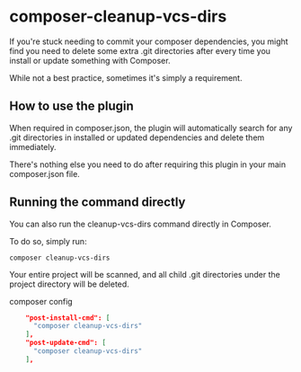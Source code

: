 # composer-cleanup-vcs-dirs

If you're stuck needing to commit your composer dependencies,
you might find you need to delete some extra .git directories
after every time you install or update something with Composer.

While not a best practice, sometimes it's simply a requirement.

## How to use the plugin

When required in composer.json, the plugin will automatically
search for any .git directories in installed or updated 
dependencies and delete them immediately.

There's nothing else you need to do after requiring this plugin
in your main composer.json file.

## Running the command directly

You can also run the cleanup-vcs-dirs command directly in Composer.

To do so, simply run:

    composer cleanup-vcs-dirs

Your entire project will be scanned, and all child .git
directories under the project directory will be deleted.


composer config
```json
    "post-install-cmd": [
      "composer cleanup-vcs-dirs"
    ],
    "post-update-cmd": [
      "composer cleanup-vcs-dirs"
    ],
```
